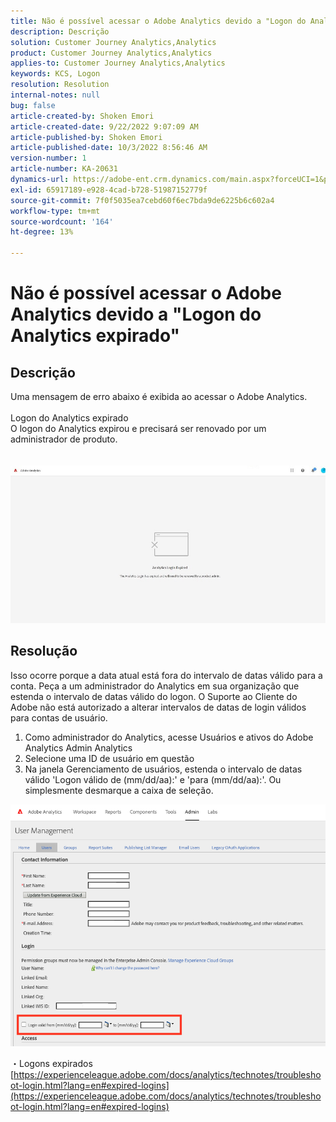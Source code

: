 ```yaml
---
title: Não é possível acessar o Adobe Analytics devido a "Logon do Analytics expirado"
description: Descrição
solution: Customer Journey Analytics,Analytics
product: Customer Journey Analytics,Analytics
applies-to: Customer Journey Analytics,Analytics
keywords: KCS, Logon
resolution: Resolution
internal-notes: null
bug: false
article-created-by: Shoken Emori
article-created-date: 9/22/2022 9:07:09 AM
article-published-by: Shoken Emori
article-published-date: 10/3/2022 8:56:46 AM
version-number: 1
article-number: KA-20631
dynamics-url: https://adobe-ent.crm.dynamics.com/main.aspx?forceUCI=1&pagetype=entityrecord&etn=knowledgearticle&id=e4b722ec-553a-ed11-9db0-0022480869de
exl-id: 65917189-e928-4cad-b728-51987152779f
source-git-commit: 7f0f5035ea7cebd60f6ec7bda9de6225b6c602a4
workflow-type: tm+mt
source-wordcount: '164'
ht-degree: 13%

---
```


# Não é possível acessar o Adobe Analytics devido a &quot;Logon do Analytics expirado&quot;

## Descrição

Uma mensagem de erro abaixo é exibida ao acessar o Adobe Analytics.
<br> 
<br>Logon do Analytics expirado
<br>O logon do Analytics expirou e precisará ser renovado por um administrador de produto.
<br> <br><br>![](assets/___871742cf-563a-ed11-9db0-0022480869de___.jpeg)

## Resolução


Isso ocorre porque a data atual está fora do intervalo de datas válido para a conta. Peça a um administrador do Analytics em sua organização que estenda o intervalo de datas válido do logon. O Suporte ao Cliente do Adobe não está autorizado a alterar intervalos de datas de login válidos para contas de usuário.

1. Como administrador do Analytics, acesse Usuários e ativos do Adobe Analytics Admin Analytics
2. Selecione uma ID de usuário em questão
3. Na janela Gerenciamento de usuários, estenda o intervalo de datas válido &#39;Logon válido de (mm/dd/aa):&#39; e &#39;para (mm/dd/aa):&#39;. Ou simplesmente desmarque a caixa de seleção.


![](assets/6282c86d-563a-ed11-9db0-0022480869de.png)

・Logons expirados
[https://experienceleague.adobe.com/docs/analytics/technotes/troubleshoot-login.html?lang=en#expired-logins](https://experienceleague.adobe.com/docs/analytics/technotes/troubleshoot-login.html?lang=en#expired-logins)
